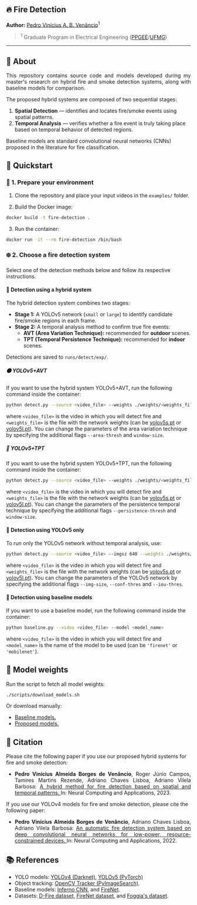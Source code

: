 ## :fire: Fire Detection

**Author:** [Pedro Vinícius A. B. Venâncio](https://www.linkedin.com/in/pedbrgs/)<sup>1</sup> <br />

> <sup>1</sup> Graduate Program in Electrical Engineering ([PPGEE](https://www.ppgee.ufmg.br/indexi.php)/[UFMG](https://ufmg.br/international-visitors))<br />

***

## :book: About

<p align="justify"> This repository contains source code and models developed during my master's research on hybrid fire and smoke detection systems, along with baseline models for comparison.

The proposed hybrid systems are composed of two sequential stages:

1. **Spatial Detection** — identifies and locates fire/smoke events using spatial patterns.
2. **Temporal Analysis** — verifies whether a fire event is truly taking place based on temporal behavior of detected regions.

Baseline models are standard convolutional neural networks (CNNs) proposed in the literature for fire classification.
</p>

## :high_brightness: Quickstart

### :open_file_folder: 1. Prepare your environment

1. Clone the repository and place your input videos in the `examples/` folder. 

2. Build the Docker image:
```bash
docker build -t fire-detection .
```

3. Run the container:
```bash
docker run -it --rm fire-detection /bin/bash
```

### :snowflake: 2. Choose a fire detection system

Select one of the detection methods below and follow its respective instructions.

#### :wrench: Detection using a hybrid system

The hybrid detection system combines two stages:

- **Stage 1:** A YOLOv5 network (`small` or `large`) to identify candidate fire/smoke regions in each frame.
- **Stage 2:** A temporal analysis method to confirm true fire events:
  - **AVT (Area Variation Technique):** recommended for **outdoor** scenes.
  - **TPT (Temporal Persistence Technique):** recommended for **indoor** scenes.

Detections are saved to `runs/detect/exp/`.

##### :orange_circle: YOLOv5+AVT

If you want to use the hybrid system YOLOv5+AVT, run the following command inside the container:
```bash
python detect.py --source <video_file> --weights ./weights/<weights_file> --temporal tracker
```

where `<video_file>` is the video in which you will detect fire and `<weights_file>` is the file with the network weights (can be [yolov5s.pt](https://drive.google.com/file/d/18kwwGYs0CPVvrLwz283v8IXSeTrTE-Um/view?usp=sharing) or [yolov5l.pt](https://drive.google.com/file/d/14Qhxvruf3cVxZE_e_6tJNCA3w1xzaWQS/view?usp=sharing)). You can change the parameters of the area variation technique by specifying the additional flags `--area-thresh` and `window-size`.

##### :red_circle: YOLOv5+TPT

If you want to use the hybrid system YOLOv5+TPT, run the following command inside the container:
```bash
python detect.py --source <video_file> --weights ./weights/<weights_file> --temporal persistence
```

where `<video_file>` is the video in which you will detect fire and `<weights_file>` is the file with the network weights (can be [yolov5s.pt](https://drive.google.com/file/d/18kwwGYs0CPVvrLwz283v8IXSeTrTE-Um/view?usp=sharing) or [yolov5l.pt](https://drive.google.com/file/d/14Qhxvruf3cVxZE_e_6tJNCA3w1xzaWQS/view?usp=sharing)). You can change the parameters of the persistence temporal technique by specifying the additional flags `--persistence-thresh` and `window-size`.

#### :wrench: Detection using YOLOv5 only

To run only the YOLOv5 network without temporal analysis, use:
```bash
python detect.py --source <video_file> --imgsz 640 --weights ./weights/<weights_file>
```

where `<video_file>` is the video in which you will detect fire and `<weights_file>` is the file with the network weights (can be [yolov5s.pt](https://drive.google.com/file/d/18kwwGYs0CPVvrLwz283v8IXSeTrTE-Um/view?usp=sharing) or [yolov5l.pt](https://drive.google.com/file/d/14Qhxvruf3cVxZE_e_6tJNCA3w1xzaWQS/view?usp=sharing)). You can change the parameters of the YOLOv5 network by specifying the additional flags `--img-size`, `--conf-thres` and `--iou-thres`.

#### :wrench: Detection using baseline models

If you want to use a baseline model, run the following command inside the container:
```bash
python baseline.py --video <video_file> --model <model_name>
```

where `<video_file>` is the video in which you will detect fire and `<model_name>` is the name of the model to be used (can be `'firenet'` or `'mobilenet'`).

## :floppy_disk: Model weights

Run the script to fetch all model weights:

```bash
./scripts/download_models.sh
```

Or download manually:

- [Baseline models.](https://drive.google.com/drive/folders/1jgZBi2DrfRcRKCZ9ZNdH13uHe8ckWCUJ?usp=sharing)
- [Proposed models.](https://drive.google.com/drive/folders/1s3sfGdH6ViCD1vVMgif1KQni5vUeFacT?usp=sharing)

## :scroll: Citation

Please cite the following paper if you use our proposed hybrid systems for fire and smoke detection:

- <p align="justify"><b>Pedro Vinícius Almeida Borges de Venâncio</b>, Roger Júnio Campos, Tamires Martins Rezende, Adriano Chaves Lisboa, Adriano Vilela Barbosa: <a href="https://link.springer.com/article/10.1007/s00521-023-08260-2"> A hybrid method for fire detection based on spatial and temporal patterns. </a> In: Neural Computing and Applications, 2023.</p>

If you use our YOLOv4 models for fire and smoke detection, please cite the following paper:

- <p align="justify"><b>Pedro Vinícius Almeida Borges de Venâncio</b>, Adriano Chaves Lisboa, Adriano Vilela Barbosa: <a href="https://link.springer.com/article/10.1007/s00521-022-07467-z"> An automatic fire detection system based on deep convolutional neural networks for low-power, resource-constrained devices. </a> In: Neural Computing and Applications, 2022.</p>

## :books: References

- YOLO models: [YOLOv4 (Darknet)](https://github.com/AlexeyAB/darknet), [YOLOv5 (PyTorch)](https://github.com/ultralytics/yolov5)
- Object tracking: [OpenCV Tracker (PyImageSearch)](https://pyimagesearch.com/2018/07/23/simple-object-tracking-with-opencv/).
- Baseline models: [Inferno CNN](https://github.com/bubblebeam/Inferno-Realtime-Fire-detection-using-CNNs), and [FireNet](https://github.com/arpit-jadon/FireNet-LightWeight-Network-for-Fire-Detection).
- Datasets: [D-Fire dataset](https://github.com/gaiasd/DFireDataset), [FireNet dataset](https://drive.google.com/drive/folders/1HznoBFEd6yjaLFlSmkUGARwCUzzG4whq?usp=sharing), and [Foggia's dataset](https://mivia.unisa.it/datasets/video-analysis-datasets/fire-detection-dataset/).
